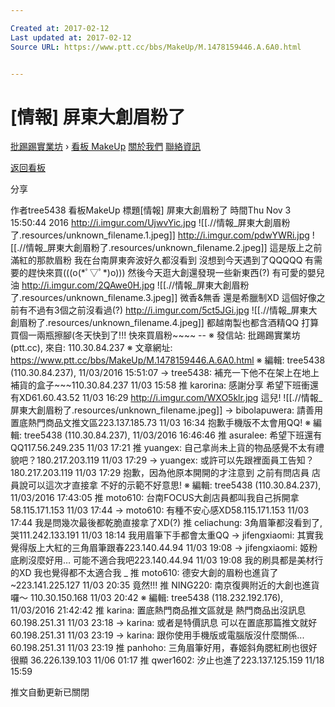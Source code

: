 ```yaml
---

Created at: 2017-02-12
Last updated at: 2017-02-12
Source URL: https://www.ptt.cc/bbs/MakeUp/M.1478159446.A.6A0.html


---
```


# [情報] 屏東大創眉粉了


[批踢踢實業坊](https://www.ptt.cc/) › [看板 MakeUp](https://www.ptt.cc/bbs/MakeUp/index.html) [關於我們](https://www.ptt.cc/about.html) [聯絡資訊](https://www.ptt.cc/contact.html)

[返回看板](https://www.ptt.cc/bbs/MakeUp/index.html)

分享

作者tree5438
看板MakeUp
標題\[情報\] 屏東大創眉粉了
時間Thu Nov 3 15:50:44 2016
<http://i.imgur.com/UjwvYic.jpg>
![[.//情報_屏東大創眉粉了.resources/unknown_filename.1.jpeg]]
<http://i.imgur.com/pdwYWRi.jpg>
![[.//情報_屏東大創眉粉了.resources/unknown_filename.2.jpeg]]
這是版上之前滿紅的那款眉粉 我在台南屏東奔波好久都沒看到 沒想到今天遇到了QQQQQ 有需要的趕快來買(((o(\*ﾟ▽ﾟ\*)o))) 然後今天逛大創還發現一些新東西(?) 有可愛的嬰兒油 <http://i.imgur.com/2QAwe0H.jpg>
![[.//情報_屏東大創眉粉了.resources/unknown_filename.3.jpeg]]
微香&無香 還是希臘制XD 這個好像之前有不過有3個之前沒看過(?) <http://i.imgur.com/5ct5JGi.jpg>
![[.//情報_屏東大創眉粉了.resources/unknown_filename.4.jpeg]]
都越南製也都含酒精QQ 打算買個一兩瓶擦腳(冬天快到了!!! 快來買眉粉~~~~ -- ※ 發信站: 批踢踢實業坊(ptt.cc), 來自: 110.30.84.237 ※ 文章網址: <https://www.ptt.cc/bbs/MakeUp/M.1478159446.A.6A0.html> ※ 編輯: tree5438 (110.30.84.237), 11/03/2016 15:51:07
→ tree5438: 補充一下他不在架上在地上補貨的盒子~~~110.30.84.237 11/03 15:58
推 karorina: 感謝分享 希望下班衝還有XD61.60.43.52 11/03 16:29
<http://i.imgur.com/WXO5klr.jpg> 這兒!
![[.//情報_屏東大創眉粉了.resources/unknown_filename.jpeg]]
→ bibolapuwera: 請善用置底熱門商品文推文區223.137.185.73 11/03 16:34
抱歉手機版不太會用QQ! ※ 編輯: tree5438 (110.30.84.237), 11/03/2016 16:46:46
推 asuralee: 希望下班還有QQ117.56.249.235 11/03 17:21
推 yuangex: 自己拿尚未上貨的物品感覺不太有禮貌吧？180.217.203.119 11/03 17:29
→ yuangex: 或許可以先跟裡面員工告知？180.217.203.119 11/03 17:29
抱歉，因為他原本開開的才注意到 之前有問店員 店員說可以這次才直接拿 不好的示範不好意思! ※ 編輯: tree5438 (110.30.84.237), 11/03/2016 17:43:05
推 moto610: 台南FOCUS大創店員都叫我自己拆開拿58.115.171.153 11/03 17:44
→ moto610: 有種不安心感XD58.115.171.153 11/03 17:44
我是問幾次最後都乾脆直接拿了XD(?)
推 celiachung: 3角眉筆都沒看到了,哭111.242.133.191 11/03 18:14
我用眉筆下手都會太重QQ
→ jifengxiaomi: 其實我覺得版上大紅的三角眉筆跟春223.140.44.94 11/03 19:08
→ jifengxiaomi: 姬粉底刷沒麼好用… 可能不適合我吧223.140.44.94 11/03 19:08
我的刷具都是美材行的XD 我也覺得都不太適合我 \_
推 moto610: 德安大創的眉粉也進貨了~223.141.225.127 11/03 20:35
竟然!!!
推 NING220: 南京復興附近的大創也進貨囉～ 110.30.150.168 11/03 20:42
※ 編輯: tree5438 (118.232.192.176), 11/03/2016 21:42:42
推 karina: 置底熱門商品推文區就是 熱門商品出沒訊息 60.198.251.31 11/03 23:18
→ karina: 或者是特價訊息 可以在置底那篇推文就好 60.198.251.31 11/03 23:19
→ karina: 跟你使用手機版或電腦版沒什麼關係... 60.198.251.31 11/03 23:19
推 panhoho: 三角眉筆好用，春姬斜角腮紅刷也很好很顯 36.226.139.103 11/06 01:17
推 qwer1602: 汐止也進了223.137.125.159 11/18 15:59

推文自動更新已關閉

